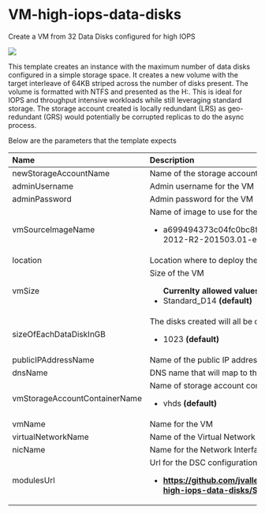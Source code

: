 # VM-high-iops-data-disks

Create a VM from 32 Data Disks configured for high IOPS

<a href="https://azuredeploy.net" target="_blank">
    <img src="http://azuredeploy.net/deploybutton.png"/>
</a>

This template creates an instance with the maximum number of data disks configured in a simple storage space.   It creates a new volume with the target interleave of 64KB striped across the number of disks present.  The volume is formatted with NTFS and presented as the H:\.    This is ideal for IOPS and throughput intensive workloads while still leveraging standard storage.  The storage account created is locally redundant (LRS) as geo-redundant (GRS) would potentially be corrupted replicas to do the async process.


Below are the parameters that the template expects

| Name   | Description    |
|:--- |:---|
| newStorageAccountName  | Name of the storage account to create |
| adminUsername | Admin username for the VM |
| adminPassword | Admin password for the VM |
| vmSourceImageName | Name of image to use for the VM <br> <ul><li>a699494373c04fc0bc8f2bb1389d6106__Windows-Server-2012-R2-201503.01-en.us-127GB.vhd **(default)**</li></ul>|
| location  | Location where to deploy the resource  |
| vmSize | Size of the VM <br> <ul>**Currenlty allowed values**<li>Standard_D14 **(default)**</li></ul>|
| sizeOfEachDataDiskInGB | The disks created will all be of this size <ul><li>1023 **(default)**</li></ul>|
| publicIPAddressName | Name of the public IP address to create |
| dnsName | DNS name that will map to the public IP |
| vmStorageAccountContainerName | Name of storage account container for the VM <br> <ul><li>vhds **(default)**</li></ul>|
| vmName | Name for the VM |
| virtualNetworkName | Name of the Virtual Network |
| nicName | Name for the Network Interface |
| modulesUrl | Url for the DSC configuration module <br> <ul> <li><b>https://github.com/jvallery/azurermtemplates/blob/master/vm-high-iops-data-disks/StoragePool.ps1.zip?raw=true</li></ul>|

